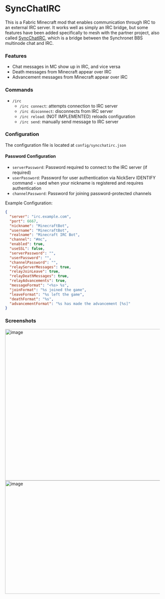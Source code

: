 # SyncChatIRC

This is a Fabric Minecraft mod that enables communication through IRC to an external IRC server.
It works well as simply an IRC bridge, but some features have been added specifically to mesh with the partner project, also called [SyncChatIRC](https://github.com/greenturtle537/SyncChatIRC), which is a bridge between the Synchronet BBS multinode chat and IRC.


### Features
- Chat messages in MC show up in IRC, and vice versa
- Death messages from Minecraft appear over IRC
- Advancement messages from Minecraft appear over IRC

### Commands
- `/irc`
  - `/irc connect`: attempts connection to IRC server
  - `/irc disconnect`: disconnects from IRC server
  - `/irc reload`: (NOT IMPLEMENTED) reloads configuration
  - `/irc send`: manually send message to IRC server

### Configuration
The configuration file is located at `config/syncchatirc.json`

#### Password Configuration
- `serverPassword`: Password required to connect to the IRC server (if required)
- `userPassword`: Password for user authentication via NickServ IDENTIFY command - used when your nickname is registered and requires authentication
- `channelPassword`: Password for joining password-protected channels

Example Configuration:

```json
{
  "server": "irc.example.com",
  "port": 6667,
  "nickname": "MinecraftBot",
  "username": "MinecraftBot",
  "realname": "Minecraft IRC Bot",
  "channel": "#mc",
  "enabled": true,
  "useSSL": false,
  "serverPassword": "",
  "userPassword": "",
  "channelPassword": "",
  "relayServerMessages": true,
  "relayJoinLeave": true,
  "relayDeathMessages": true,
  "relayAdvancements": true,
  "messageFormat": "<%s> %s",
  "joinFormat": "%s joined the game",
  "leaveFormat": "%s left the game",
  "deathFormat": "%s",
  "advancementFormat": "%s has made the advancement [%s]"
}
```

### Screenshots
<img width="1632" height="492" alt="image" src="https://github.com/user-attachments/assets/061994af-3a66-4c1b-b7cf-79c3207b14f6" />
<img width="1416" height="368" alt="image" src="https://github.com/user-attachments/assets/b4158f06-ade3-4d64-9d2c-6490c68e6940" />